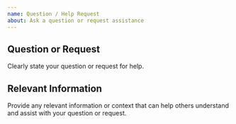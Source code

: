 ```yaml
---
name: Question / Help Request
about: Ask a question or request assistance
---
```


## Question or Request
Clearly state your question or request for help.

## Relevant Information
Provide any relevant information or context that can help others understand and assist with your question or request.
